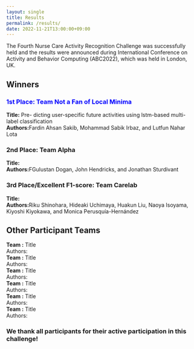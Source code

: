 ```yaml
---
layout: single
title: Results
permalink: /results/
date: 2022-11-21T13:00:00+09:00
---
```

 
The Fourth Nurse Care Activity Recognition Challenge was successfully held and the results were announced during International Conference on Activity and Behavior Computing (ABC2022), which was held in London, UK.


<h2>Winners</h2>
<h3><b><span style="color:blue"> 1st Place: Team Not a Fan of Local Minima </span></b></h3>

<div><b>Title:</b> Pre- dicting user-specific future activities using lstm-based multi-label classification </div>
<div><b>Authors:</b>Fardin Ahsan Sakib, Mohammad Sabik Irbaz, and Lutfun Nahar Lota</div>

<h3>2nd Place: Team Alpha</h3>
<div><b>Title:</b> </div>
<div><b>Authors:</b>FGulustan Dogan, John Hendricks, and Jonathan Sturdivant</div>

<h3>3rd Place/Excellent F1-score: Team Carelab</h3>
<div><b>Title:</b> </div>
<div><b>Authors:</b>Riku Shinohara, Hideaki Uchimaya, Huakun Liu, Naoya Isoyama, Kiyoshi Kiyokawa, and 
Monica Perusquía-Hernández</div>



<h2>Other Participant Teams</h2>
<div><b>Team :</b> Title</div>
<div>Authors: </div>

<div><b>Team :</b> Title</div>
<div>Authors: </div>

<div><b>Team :</b> Title</div>
<div>Authors: </div>

<div><b>Team :</b> Title</div>
<div>Authors: </div>

<div><b>Team :</b> Title</div>
<div>Authors: </div>

<div><b>Team :</b> Title</div>
<div>Authors: </div>

<h3>
    We thank all participants for their active participation in this challenge!
</h3>



